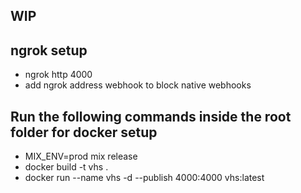 ## WIP

## ngrok setup
- ngrok http 4000
- add ngrok address webhook to block native webhooks

## Run the following commands inside the root folder for docker setup
- MIX_ENV=prod mix release
- docker build -t vhs . 
- docker run --name vhs -d --publish 4000:4000 vhs:latest